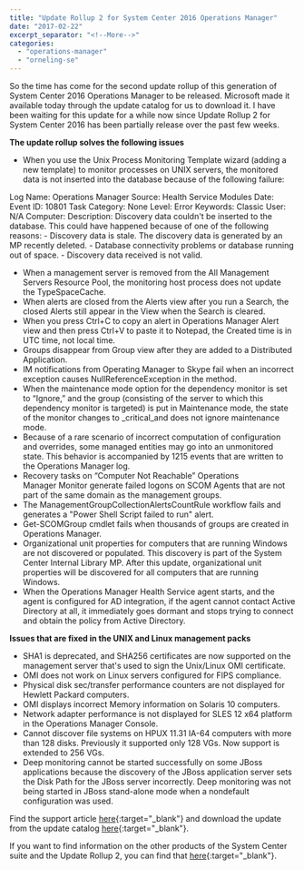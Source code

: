 ```yaml
---
title: "Update Rollup 2 for System Center 2016 Operations Manager"
date: "2017-02-22"
excerpt_separator: "<!--More-->"
categories: 
  - "operations-manager"
  - "orneling-se"
---
```


So the time has come for the second update rollup of this generation of System Center 2016 Operations Manager to be released. Microsoft made it available today through the update catalog for us to download it. I have been waiting for this update for a while now since Update Rollup 2 for System Center 2016 has been partially release over the past few weeks.
<!--More-->
**The update rollup solves the following issues**

- When you use the Unix Process Monitoring Template wizard (adding a new template) to monitor processes on UNIX servers, the monitored data is not inserted into the database because of the following failure:

Log Name: Operations Manager Source: Health Service Modules Date: Event ID: 10801 Task Category: None Level: Error Keywords: Classic User: N/A Computer: Description: Discovery data couldn't be inserted to the database. This could have happened because of one of the following reasons: - Discovery data is stale. The discovery data is generated by an MP recently deleted. - Database connectivity problems or database running out of space. - Discovery data received is not valid.

- When a management server is removed from the All Management Servers Resource Pool, the monitoring host process does not update the TypeSpaceCache.
- When alerts are closed from the Alerts view after you run a Search, the closed Alerts still appear in the View when the Search is cleared.
- When you press Ctrl+C to copy an alert in Operations Manager Alert view and then press Ctrl+V to paste it to Notepad, the Created time is in UTC time, not local time.
- Groups disappear from Group view after they are added to a Distributed Application.
- IM notifications from Operating Manager to Skype fail when an incorrect exception causes NullReferenceException in the method.
- When the maintenance mode option for the dependency monitor is set to “Ignore,” and the group (consisting of the server to which this dependency monitor is targeted) is put in Maintenance mode, the state of the monitor changes to _critical_and does not ignore maintenance mode.
- Because of a rare scenario of incorrect computation of configuration and overrides, some managed entities may go into an unmonitored state. This behavior is accompanied by 1215 events that are written to the Operations Manager log.
- Recovery tasks on “Computer Not Reachable” Operations Manager Monitor generate failed logons on SCOM Agents that are not part of the same domain as the management groups.
- The ManagementGroupCollectionAlertsCountRule workflow fails and generates a "Power Shell Script failed to run" alert.
- Get-SCOMGroup cmdlet fails when thousands of groups are created in Operations Manager.
- Organizational unit properties for computers that are running Windows are not discovered or populated. This discovery is part of the System Center Internal Library MP. After this update, organizational unit properties will be discovered for all computers that are running Windows.
- When the Operations Manager Health Service agent starts, and the agent is configured for AD integration, if the agent cannot contact Active Directory at all, it immediately goes dormant and stops trying to connect and obtain the policy from Active Directory.

**Issues that are fixed in the UNIX and Linux management packs**

- SHA1 is deprecated, and SHA256 certificates are now supported on the management server that's used to sign the Unix/Linux OMI certificate.
- OMI does not work on Linux servers configured for FIPS compliance.
- Physical disk sec/transfer performance counters are not displayed for Hewlett Packard computers.
- OMI displays incorrect Memory information on Solaris 10 computers.
- Network adapter performance is not displayed for SLES 12 x64 platform in the Operations Manager Console.
- Cannot discover file systems on HPUX 11.31 IA-64 computers with more than 128 disks. Previously it supported only 128 VGs. Now support is extended to 256 VGs.
- Deep monitoring cannot be started successfully on some JBoss applications because the discovery of the JBoss application server sets the Disk Path for the JBoss server incorrectly. Deep monitoring was not being started in JBoss stand-alone mode when a nondefault configuration was used.

Find the support article [here](https://support.microsoft.com/sv-se/help/3209591/update-rollup-2-for-system-center-2016-operations-manager){:target="_blank"} and download the update from the update catalog [here](http://www.catalog.update.microsoft.com/Search.aspx?q=3209591){:target="_blank"}.

If you want to find information on the other products of the System Center suite and the Update Rollup 2, you can find that [here](https://support.microsoft.com/sv-se/help/3209601/update-rollup-2-for-system-center-2016){:target="_blank"}.
